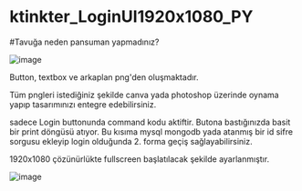 # ktinkter_LoginUI1920x1080_PY
#Tavuğa neden pansuman yapmadınız?

![image](https://github.com/oguzhanyazman/ktinkter_LoginUI1920x1080_PY/assets/36090819/3bcaa45e-ea2c-466d-9e76-4934c175cf5c)


Button, textbox ve arkaplan png'den oluşmaktadır.

Tüm pngleri istediğiniz şekilde canva yada photoshop üzerinde oynama yapıp tasarımınızı entegre edebilirsiniz.

sadece Login buttonunda command kodu aktiftir. Butona bastığınızda basit bir print döngüsü atıyor. Bu kısıma mysql mongodb yada atanmış bir id sifre sorgusu ekleyip login olduğunda 2. forma geçiş sağlayabilirsiniz.

1920x1080 çözünürlükte fullscreen başlatılacak şekilde ayarlanmıştır.

![image](https://github.com/oguzhanyazman/ktinkter_LoginUI1920x1080_PY/assets/36090819/25a9385e-1bb1-4cc4-ab2d-b828a3e0752b)
